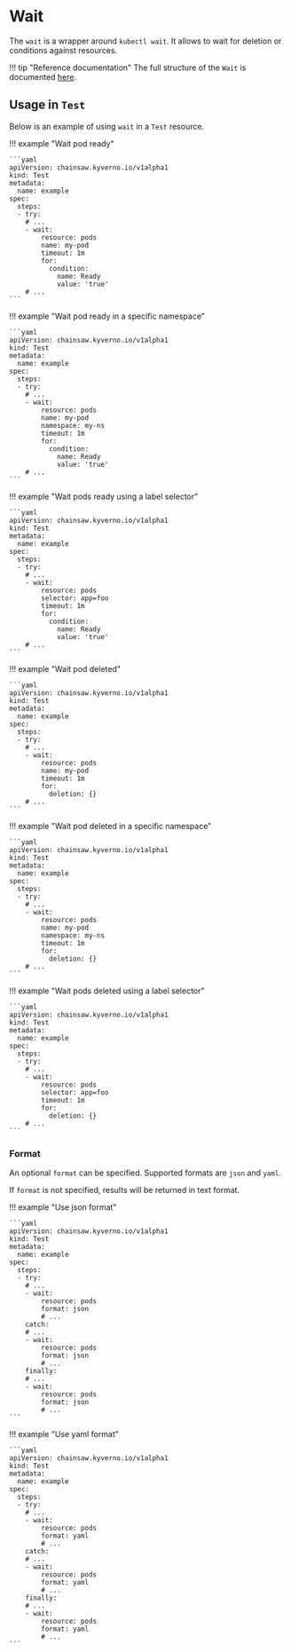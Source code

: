 # Wait

The `wait` is a wrapper around `kubectl wait`. It allows to wait for deletion or conditions against resources.

!!! tip "Reference documentation"
    The full structure of the `Wait` is documented [here](../apis/chainsaw.v1alpha1.md#chainsaw-kyverno-io-v1alpha1-Wait).

## Usage in `Test`

Below is an example of using `wait` in a `Test` resource.

!!! example "Wait pod ready"

    ```yaml
    apiVersion: chainsaw.kyverno.io/v1alpha1
    kind: Test
    metadata:
      name: example
    spec:
      steps:
      - try:
        # ...
        - wait:
            resource: pods
            name: my-pod
            timeout: 1m
            for:
              condition:
                name: Ready
                value: 'true'
        # ...
    ```

!!! example "Wait pod ready in a specific namespace"

    ```yaml
    apiVersion: chainsaw.kyverno.io/v1alpha1
    kind: Test
    metadata:
      name: example
    spec:
      steps:
      - try:
        # ...
        - wait:
            resource: pods
            name: my-pod
            namespace: my-ns
            timeout: 1m
            for:
              condition:
                name: Ready
                value: 'true'
        # ...
    ```

!!! example "Wait pods ready using a label selector"

    ```yaml
    apiVersion: chainsaw.kyverno.io/v1alpha1
    kind: Test
    metadata:
      name: example
    spec:
      steps:
      - try:
        # ...
        - wait:
            resource: pods
            selector: app=foo
            timeout: 1m
            for:
              condition:
                name: Ready
                value: 'true'
        # ...
    ```

!!! example "Wait pod deleted"

    ```yaml
    apiVersion: chainsaw.kyverno.io/v1alpha1
    kind: Test
    metadata:
      name: example
    spec:
      steps:
      - try:
        # ...
        - wait:
            resource: pods
            name: my-pod
            timeout: 1m
            for:
              deletion: {}
        # ...
    ```

!!! example "Wait pod deleted in a specific namespace"

    ```yaml
    apiVersion: chainsaw.kyverno.io/v1alpha1
    kind: Test
    metadata:
      name: example
    spec:
      steps:
      - try:
        # ...
        - wait:
            resource: pods
            name: my-pod
            namespace: my-ns
            timeout: 1m
            for:
              deletion: {}
        # ...
    ```

!!! example "Wait pods deleted using a label selector"

    ```yaml
    apiVersion: chainsaw.kyverno.io/v1alpha1
    kind: Test
    metadata:
      name: example
    spec:
      steps:
      - try:
        # ...
        - wait:
            resource: pods
            selector: app=foo
            timeout: 1m
            for:
              deletion: {}
        # ...
    ```

### Format

An optional `format` can be specified. Supported formats are `json` and `yaml`.

If `format` is not specified, results will be returned in text format.

!!! example "Use json format"

    ```yaml
    apiVersion: chainsaw.kyverno.io/v1alpha1
    kind: Test
    metadata:
      name: example
    spec:
      steps:
      - try:
        # ...
        - wait:
            resource: pods
            format: json
            # ...
        catch:
        # ...
        - wait:
            resource: pods
            format: json
            # ...
        finally:
        # ...
        - wait:
            resource: pods
            format: json
            # ...
    ```

!!! example "Use yaml format"

    ```yaml
    apiVersion: chainsaw.kyverno.io/v1alpha1
    kind: Test
    metadata:
      name: example
    spec:
      steps:
      - try:
        # ...
        - wait:
            resource: pods
            format: yaml
            # ...
        catch:
        # ...
        - wait:
            resource: pods
            format: yaml
            # ...
        finally:
        # ...
        - wait:
            resource: pods
            format: yaml
            # ...
    ```
